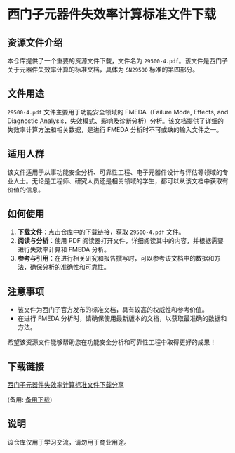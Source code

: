 # 西门子元器件失效率计算标准文件下载

## 资源文件介绍

本仓库提供了一个重要的资源文件下载，文件名为 `29500-4.pdf`。该文件是西门子关于元器件失效率计算的标准文档，具体为 `SN29500` 标准的第四部分。

## 文件用途

`29500-4.pdf` 文件主要用于功能安全领域的 FMEDA（Failure Mode, Effects, and Diagnostic Analysis，失效模式、影响及诊断分析）分析。该文档提供了详细的失效率计算方法和相关数据，是进行 FMEDA 分析时不可或缺的输入文件之一。

## 适用人群

该文件适用于从事功能安全分析、可靠性工程、电子元器件设计与评估等领域的专业人士。无论是工程师、研究人员还是相关领域的学生，都可以从该文档中获取有价值的信息。

## 如何使用

1. **下载文件**：点击仓库中的下载链接，获取 `29500-4.pdf` 文件。
2. **阅读与分析**：使用 PDF 阅读器打开文件，详细阅读其中的内容，并根据需要进行失效率计算和 FMEDA 分析。
3. **参考与引用**：在进行相关研究和报告撰写时，可以参考该文档中的数据和方法，确保分析的准确性和可靠性。

## 注意事项

- 该文件为西门子官方发布的标准文档，具有较高的权威性和参考价值。
- 在进行 FMEDA 分析时，请确保使用最新版本的文档，以获取最准确的数据和方法。

希望该资源文件能够帮助您在功能安全分析和可靠性工程中取得更好的成果！

## 下载链接
[西门子元器件失效率计算标准文件下载分享]() 

(备用: [备用下载](https://pan.baidu.com/s/1cNRFeaVtBkSF4mz2ZNKP_g?pwd=1234))

## 说明

该仓库仅用于学习交流，请勿用于商业用途。
